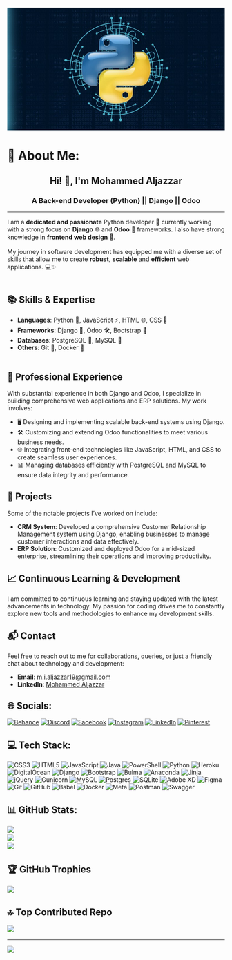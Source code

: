 ![Profile Image](https://github.com/Mohammed-Aljazzar/Mohammed-Aljazzar/blob/main/6173779_c69c.jpg)

# 💫 About Me:

<h2 align="center">Hi! 👋, I'm Mohammed Aljazzar </h2>

<h3 align="center">A Back-end Developer (Python) || Django || Odoo</h3><hr>

I am a **dedicated and passionate** Python developer 🐍 currently working with a strong focus on **Django** 🌐 and **Odoo** 🚀 frameworks. I also have strong knowledge in **frontend web design** 🎨.<br><br>My journey in software development has equipped me with a diverse set of skills that allow me to create **robust**, **scalable** and **efficient** web applications. 💻✨<br><br>

## 📚 Skills & Expertise

- **Languages**: Python 🐍, JavaScript ⚡, HTML 🌐, CSS 🎨
- **Frameworks**: Django 🌟, Odoo 🛠️, Bootstrap 📏
- **Databases**: PostgreSQL 🐘, MySQL 💾
- **Others**: Git 🧰, Docker 🐳<br><br>

## 💼 Professional Experience
With substantial experience in both Django and Odoo, I specialize in building comprehensive web applications and ERP solutions. My work involves:<br>
- 🖥️ Designing and implementing scalable back-end systems using Django.<br>
- 🛠️ Customizing and extending Odoo functionalities to meet various business needs.<br>
- 🌐 Integrating front-end technologies like JavaScript, HTML, and CSS to create seamless user experiences.<br>
- 📊 Managing databases efficiently with PostgreSQL and MySQL to ensure data integrity and performance.<br>

## 🚀 Projects
Some of the notable projects I’ve worked on include:
- **CRM System**: Developed a comprehensive Customer Relationship Management system using Django, enabling businesses to manage customer interactions and data effectively.<br>
- **ERP Solution**: Customized and deployed Odoo for a mid-sized enterprise, streamlining their operations and improving productivity.


## 📈 Continuous Learning & Development
I am committed to continuous learning and staying updated with the latest advancements in technology. My passion for coding drives me to constantly explore new tools and methodologies to enhance my development skills.

## 📬 Contact
Feel free to reach out to me for collaborations, queries, or just a friendly chat about technology and development:
- **Email**: [m.i.aljazzar19@gmail.com](mailto:m.i.aljazzar19@gmail.com)
- **LinkedIn**: [Mohammed Aljazzar](https://linkedin.com/in/mohammed-aljazzar)


## 🌐 Socials:
[![Behance](https://img.shields.io/badge/Behance-1769ff?logo=behance&logoColor=white)](https://behance.net/https://www.behance.net/mialjazzar19) [![Discord](https://img.shields.io/badge/Discord-%237289DA.svg?logo=discord&logoColor=white)](https://discord.gg/https://discord.gg/B6SAGeha) [![Facebook](https://img.shields.io/badge/Facebook-%231877F2.svg?logo=Facebook&logoColor=white)](https://facebook.com/https://www.facebook.com/mohammed.ibrahimja?mibextid=ZbWKwL) [![Instagram](https://img.shields.io/badge/Instagram-%23E4405F.svg?logo=Instagram&logoColor=white)](https://instagram.com/https://www.instagram.com/mohammed_aljazzar03/profilecard/?igsh=d2Q2bzk5bG9hdWhq) [![LinkedIn](https://img.shields.io/badge/LinkedIn-%230077B5.svg?logo=linkedin&logoColor=white)](https://linkedin.com/in/https://www.linkedin.com/in/mohammed-aljazzar-b59a49243?utm_source=share&utm_campaign=share_via&utm_content=profile&utm_medium=android_app) [![Pinterest](https://img.shields.io/badge/Pinterest-%23E60023.svg?logo=Pinterest&logoColor=white)](https://pinterest.com/https://pin.it/5kr8tQL5k) 

## 💻 Tech Stack:
![CSS3](https://img.shields.io/badge/css3-%231572B6.svg?style=for-the-badge&logo=css3&logoColor=white) ![HTML5](https://img.shields.io/badge/html5-%23E34F26.svg?style=for-the-badge&logo=html5&logoColor=white) ![JavaScript](https://img.shields.io/badge/javascript-%23323330.svg?style=for-the-badge&logo=javascript&logoColor=%23F7DF1E) ![Java](https://img.shields.io/badge/java-%23ED8B00.svg?style=for-the-badge&logo=openjdk&logoColor=white) ![PowerShell](https://img.shields.io/badge/PowerShell-%235391FE.svg?style=for-the-badge&logo=powershell&logoColor=white) ![Python](https://img.shields.io/badge/python-3670A0?style=for-the-badge&logo=python&logoColor=ffdd54) ![Heroku](https://img.shields.io/badge/heroku-%23430098.svg?style=for-the-badge&logo=heroku&logoColor=white) ![DigitalOcean](https://img.shields.io/badge/DigitalOcean-%230167ff.svg?style=for-the-badge&logo=digitalOcean&logoColor=white) ![Django](https://img.shields.io/badge/django-%23092E20.svg?style=for-the-badge&logo=django&logoColor=white) ![Bootstrap](https://img.shields.io/badge/bootstrap-%238511FA.svg?style=for-the-badge&logo=bootstrap&logoColor=white) ![Bulma](https://img.shields.io/badge/bulma-00D0B1?style=for-the-badge&logo=bulma&logoColor=white) ![Anaconda](https://img.shields.io/badge/Anaconda-%2344A833.svg?style=for-the-badge&logo=anaconda&logoColor=white) ![Jinja](https://img.shields.io/badge/jinja-white.svg?style=for-the-badge&logo=jinja&logoColor=black) ![jQuery](https://img.shields.io/badge/jquery-%230769AD.svg?style=for-the-badge&logo=jquery&logoColor=white) ![Gunicorn](https://img.shields.io/badge/gunicorn-%298729.svg?style=for-the-badge&logo=gunicorn&logoColor=white) ![MySQL](https://img.shields.io/badge/mysql-4479A1.svg?style=for-the-badge&logo=mysql&logoColor=white) ![Postgres](https://img.shields.io/badge/postgres-%23316192.svg?style=for-the-badge&logo=postgresql&logoColor=white) ![SQLite](https://img.shields.io/badge/sqlite-%2307405e.svg?style=for-the-badge&logo=sqlite&logoColor=white) ![Adobe XD](https://img.shields.io/badge/Adobe%20XD-470137?style=for-the-badge&logo=Adobe%20XD&logoColor=#FF61F6) ![Figma](https://img.shields.io/badge/figma-%23F24E1E.svg?style=for-the-badge&logo=figma&logoColor=white) ![Git](https://img.shields.io/badge/git-%23F05033.svg?style=for-the-badge&logo=git&logoColor=white) ![GitHub](https://img.shields.io/badge/github-%23121011.svg?style=for-the-badge&logo=github&logoColor=white) ![Babel](https://img.shields.io/badge/Babel-F9DC3e?style=for-the-badge&logo=babel&logoColor=black) ![Docker](https://img.shields.io/badge/docker-%230db7ed.svg?style=for-the-badge&logo=docker&logoColor=white) ![Meta](https://img.shields.io/badge/Meta-%230467DF.svg?style=for-the-badge&logo=Meta&logoColor=white) ![Postman](https://img.shields.io/badge/Postman-FF6C37?style=for-the-badge&logo=postman&logoColor=white) ![Swagger](https://img.shields.io/badge/-Swagger-%23Clojure?style=for-the-badge&logo=swagger&logoColor=white)
## 📊 GitHub Stats:
![](https://github-readme-stats.vercel.app/api?username=Mohammed-Aljazzar&theme=ambient_gradient&hide_border=false&include_all_commits=false&count_private=false)<br/>
![](https://github-readme-streak-stats.herokuapp.com/?user=Mohammed-Aljazzar&theme=ambient_gradient&hide_border=false)<br/>
![](https://github-readme-stats.vercel.app/api/top-langs/?username=Mohammed-Aljazzar&theme=ambient_gradient&hide_border=false&include_all_commits=false&count_private=false&layout=compact)

## 🏆 GitHub Trophies
![](https://github-profile-trophy.vercel.app/?username=Mohammed-Aljazzar&theme=outrun&no-frame=false&no-bg=true&margin-w=4)

## 🔝 Top Contributed Repo
![](https://github-contributor-stats.vercel.app/api?username=Mohammed-Aljazzar&limit=5&theme=ambient_gradient&combine_all_yearly_contributions=true)

---
[![](https://visitcount.itsvg.in/api?id=Mohammed-Aljazzar&icon=0&color=13)](https://visitcount.itsvg.in)

<!-- Proudly created with GPRM ( https://gprm.itsvg.in ) -->
